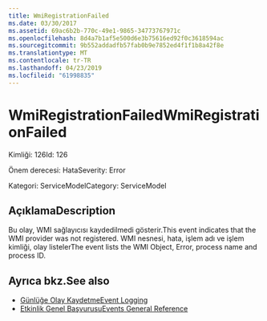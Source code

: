 ```yaml
---
title: WmiRegistrationFailed
ms.date: 03/30/2017
ms.assetid: 69ac6b2b-770c-49e1-9865-34773767971c
ms.openlocfilehash: 8d4a7b1af5e500d6e3b75616ed92f0c3618594ac
ms.sourcegitcommit: 9b552addadfb57fab0b9e7852ed4f1f1b8a42f8e
ms.translationtype: MT
ms.contentlocale: tr-TR
ms.lasthandoff: 04/23/2019
ms.locfileid: "61998835"
---
```

# <a name="wmiregistrationfailed"></a><span data-ttu-id="41587-102">WmiRegistrationFailed</span><span class="sxs-lookup"><span data-stu-id="41587-102">WmiRegistrationFailed</span></span>
<span data-ttu-id="41587-103">Kimliği: 126</span><span class="sxs-lookup"><span data-stu-id="41587-103">Id: 126</span></span>  
  
 <span data-ttu-id="41587-104">Önem derecesi: Hata</span><span class="sxs-lookup"><span data-stu-id="41587-104">Severity: Error</span></span>  
  
 <span data-ttu-id="41587-105">Kategori: ServiceModel</span><span class="sxs-lookup"><span data-stu-id="41587-105">Category: ServiceModel</span></span>  
  
## <a name="description"></a><span data-ttu-id="41587-106">Açıklama</span><span class="sxs-lookup"><span data-stu-id="41587-106">Description</span></span>  
 <span data-ttu-id="41587-107">Bu olay, WMI sağlayıcısı kaydedilmedi gösterir.</span><span class="sxs-lookup"><span data-stu-id="41587-107">This event indicates that the WMI provider was not registered.</span></span> <span data-ttu-id="41587-108">WMI nesnesi, hata, işlem adı ve işlem kimliği, olay listeler</span><span class="sxs-lookup"><span data-stu-id="41587-108">The event lists the WMI Object, Error, process name and process ID.</span></span>  
  
## <a name="see-also"></a><span data-ttu-id="41587-109">Ayrıca bkz.</span><span class="sxs-lookup"><span data-stu-id="41587-109">See also</span></span>

- [<span data-ttu-id="41587-110">Günlüğe Olay Kaydetme</span><span class="sxs-lookup"><span data-stu-id="41587-110">Event Logging</span></span>](../../../../../docs/framework/wcf/diagnostics/event-logging/index.md)
- [<span data-ttu-id="41587-111">Etkinlik Genel Başvurusu</span><span class="sxs-lookup"><span data-stu-id="41587-111">Events General Reference</span></span>](../../../../../docs/framework/wcf/diagnostics/event-logging/events-general-reference.md)

